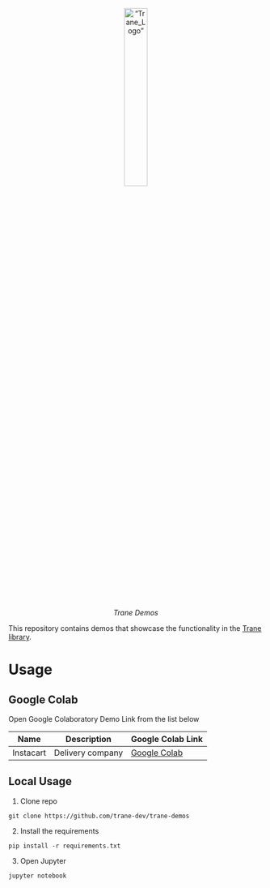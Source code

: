 <p align="center">
<img width=30% src="https://dai.lids.mit.edu/wp-content/uploads/2018/06/Trane-logo-300x180.jpg" alt=“Trane_Logo” />
</p>

<p align="center">
<i>Trane Demos</i>
</p>

This repository contains demos that showcase the functionality in the [Trane library](https://github.com/trane-dev/Trane).

# Usage

## Google Colab
Open Google Colaboratory Demo Link from the list below

| Name      | Description | Google Colab Link |
| ----------- | ----------- | ------------------ |
| Instacart      | Delivery company       | [Google Colab](https://colab.research.google.com/drive/1huNMlPMfQwkc8huR-WAxlHoiVWzehF6N?usp=sharing)

## Local Usage
1. Clone repo
```shell
git clone https://github.com/trane-dev/trane-demos
```
2. Install the requirements
```
pip install -r requirements.txt
```
3. Open Jupyter
```
jupyter notebook
```
